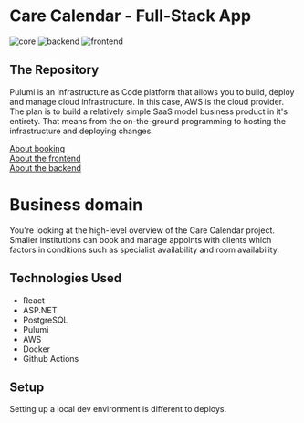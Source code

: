 # Care Calendar - Full-Stack App

![core](https://github.com/stokes-adam/care-calendar/actions/workflows/infra-core.yaml/badge.svg)
![backend](https://github.com/stokes-adam/care-calendar/actions/workflows/backend-infra.yaml/badge.svg)
![frontend](https://github.com/stokes-adam/care-calendar/actions/workflows/frontend-infra.yaml/badge.svg)


## The Repository

Pulumi is an Infrastructure as Code platform that allows you to build, deploy and manage cloud infrastructure. In this case, AWS is the cloud provider. The plan is to build a relatively simple SaaS model business product in it's entirety. That means from the on-the-ground programming to hosting the infrastructure and deploying changes.

[About booking](booking/README.md)  
[About the frontend](booking/frontend/README.md)  
[About the backend](booking/backend/README.md)  

# Business domain

You're looking at the high-level overview of the Care Calendar project. Smaller institutions can book and manage appoints with clients which factors in conditions such as specialist availability and room availability.

## Technologies Used

- React
- ASP.NET
- PostgreSQL
- Pulumi
- AWS
- Docker
- Github Actions

## Setup

Setting up a local dev environment is different to deploys.
